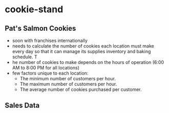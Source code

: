 # cookie-stand

## Pat's Salmon Cookies

- soon with franchises internationally
- needs to calculate the number of cookies each location must make every day so that it can manage its supplies inventory and baking schedule. T
- he number of cookies to make depends on the hours of operation (6:00 AM to 8:00 PM for all locations)
- few factors unique to each location:
  - The minimum number of customers per hour.
  - The maximum number of customers per hour.
  - The average number of cookies purchased per customer.

## Sales Data
